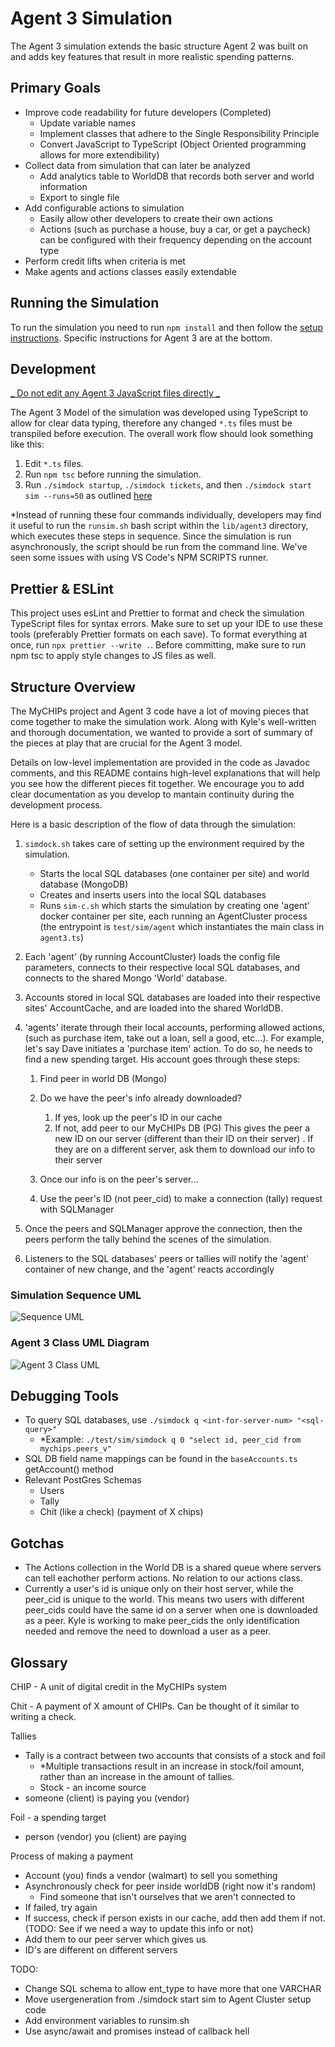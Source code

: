 # Agent 3 Simulation

The Agent 3 simulation extends the basic structure Agent 2 was built on and adds key features that result in more realistic spending patterns.

## Primary Goals

- Improve code readability for future developers (Completed)
  - Update variable names
  - Implement classes that adhere to the Single Responsibility Principle
  - Convert JavaScript to TypeScript (Object Oriented programming allows for more extendibility)
- Collect data from simulation that can later be analyzed
  - Add analytics table to WorldDB that records both server and world information
  - Export to single file
- Add configurable actions to simulation
  - Easily allow other developers to create their own actions
  - Actions (such as purchase a house, buy a car, or get a paycheck) can be configured with their frequency depending on the account type
- Perform credit lifts when criteria is met
- Make agents and actions classes easily extendable

## Running the Simulation

To run the simulation you need to run `npm install` and then follow the [setup instructions](/doc/sim-docker.md). Specific instructions for Agent 3 are at the bottom.

## Development

<ins>_ Do not edit any Agent 3 JavaScript files directly _</ins>

The Agent 3 Model of the simulation was developed using TypeScript to allow for clear data typing, therefore any changed `*.ts` files must be transpiled before execution. The overall work flow should look something like this:

1. Edit `*.ts` files.
2. Run `npm tsc` before running the simulation.
3. Run `./simdock startup`, `./simdock tickets`, and then `./simdock start sim --runs=50` as outlined [here](/doc/sim-docker.md)

\*Instead of running these four commands individually, developers may find it useful to run the `runsim.sh` bash script within the `lib/agent3` directory, which executes these steps in sequence. Since the simulation is run asynchronously, the script should be run from the command line. We've seen some issues with using VS Code's NPM SCRIPTS runner.

## Prettier & ESLint

This project uses esLint and Prettier to format and check the simulation TypeScript files for syntax errors. Make sure to set up your IDE to use these tools (preferably Prettier formats on each save). To format everything at once, run `npx prettier --write .`. Before committing, make sure to run npm tsc to apply style changes to JS files as well.

## Structure Overview

The MyCHIPs project and Agent 3 code have a lot of moving pieces that come together to make the simulation work. Along with Kyle's well-written and thorough documentation, we wanted to provide a sort of summary of the pieces at play that are crucial for the Agent 3 model.

Details on low-level implementation are provided in the code as Javadoc comments, and this README contains high-level explanations that will help you see how the different pieces fit together. We encourage you to add clear documentation as you develop to mantain continuity during the development process.

Here is a basic description of the flow of data through the simulation:

1. `simdock.sh` takes care of setting up the environment required by the simulation.

   - Starts the local SQL databases (one container per site) and world database (MongoDB)
   - Creates and inserts users into the local SQL databases
   - Runs `sim-c.sh` which starts the simulation by creating one 'agent' docker container per site, each running an AgentCluster process (the entrypoint is `test/sim/agent` which instantiates the main class in `agent3.ts`)

2. Each 'agent' (by running AccountCluster) loads the config file parameters, connects to their respective local SQL databases, and connects to the shared Mongo 'World' database.
3. Accounts stored in local SQL databases are loaded into their respective sites' AccountCache, and are loaded into the shared WorldDB.
4. 'agents' iterate through their local accounts, performing allowed actions, (such as purchase item, take out a loan, sell a good, etc...). For example, let's say Dave initiates a 'purchase item' action. To do so, he needs to find a new spending target. His account goes through these steps:

   1. Find peer in world DB (Mongo)

   2. Do we have the peer's info already downloaded?
      1. If yes, look up the peer's ID in our cache
      2. If not, add peer to our MyCHIPs DB (PG)
         This gives the peer a new ID on our server (different than their ID on their server)
         . If they are on a different server, ask them to download our info to their server
   3. Once our info is on the peer's server...
   4. Use the peer's ID (not peer_cid) to make a connection (tally) request with SQLManager

5. Once the peers and SQLManager approve the connection, then the peers perform the tally behind the scenes of the simulation.

6. Listeners to the SQL databases' peers or tallies will notify the 'agent' container of new change, and the 'agent' reacts accordingly

### Simulation Sequence UML

![Sequence UML](../doc/sequence-UML.png)

### Agent 3 Class UML Diagram

![Agent 3 Class UML](../doc/class-UML.png)

## Debugging Tools

- To query SQL databases, use `./simdock q <int-for-server-num> "<sql-query>"`
  - \*Example: `./test/sim/simdock q 0 "select id, peer_cid from mychips.peers_v"`
- SQL DB field name mappings can be found in the `baseAccounts.ts` getAccount() method
- Relevant PostGres Schemas
  - Users
  - Tally
  - Chit (like a check) (payment of X chips)

## Gotchas

- The Actions collection in the World DB is a shared queue where servers can tell eachother perform actions. No relation to our actions class.
- Currently a user's id is unique only on their host server, while the peer_cid is unique to the world. This means two users with different peer_cids could have the same id on a server when one is downloaded as a peer. Kyle is working to make peer_cids the only identification needed and remove the need to download a user as a peer.

## Glossary

CHIP - A unit of digital credit in the MyCHIPs system

Chit - A payment of X amount of CHIPs. Can be thought of it similar to writing a check.

Tallies

- Tally is a contract between two accounts that consists of a stock and foil
  - \*Multiple transactions result in an increase in stock/foil amount, rather than an increase in the amount of tallies.
  - Stock - an income source
- someone (client) is paying you (vendor)

Foil - a spending target

- person (vendor) you (client) are paying

Process of making a payment

- Account (you) finds a vendor (walmart) to sell you something
- Asynchronously check for peer inside worldDB (right now it's random)
  - Find someone that isn't ourselves that we aren't connected to
- If failed, try again
- If success, check if person exists in our cache, add then add them if not. (TODO: See if we need a way to update this info or not)
- Add them to our peer server which gives us
- ID's are different on different servers

TODO:

- Change SQL schema to allow ent_type to have more that one VARCHAR
- Move usergeneration from ./simdock start sim to Agent Cluster setup code
- Add environment variables to runsim.sh
- Use async/await and promises instead of callback hell
